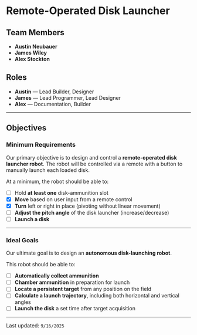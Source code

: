 # Remote-Operated Disk Launcher

## Team Members
- **Austin Neubauer**
- **James Wiley**
- **Alex Stockton**

## Roles
- **Austin** — Lead Builder, Designer
- **James** — Lead Programmer, Lead Designer
- **Alex** — Documentation, Builder

---

## Objectives

### Minimum Requirements
Our primary objective is to design and control a **remote-operated disk launcher robot**. The robot will be controlled via a remote with a button to manually launch each loaded disk.

At a minimum, the robot should be able to:
- [ ] Hold **at least one** disk-ammunition slot
- [x] **Move** based on user input from a remote control
- [x] **Turn** left or right in place (pivoting without linear movement)
- [ ] **Adjust the pitch angle** of the disk launcher (increase/decrease)
- [ ] **Launch a disk**

---

### Ideal Goals
Our ultimate goal is to design an **autonomous disk-launching robot**.

This robot should be able to:
- [ ] **Automatically collect ammunition**
- [ ] **Chamber ammunition** in preparation for launch
- [ ] **Locate a persistent target** from any position on the field
- [ ] **Calculate a launch trajectory**, including both horizontal and vertical angles
- [ ] **Launch the disk** a set time after target acquisition

---

Last updated: `9/16/2025`

